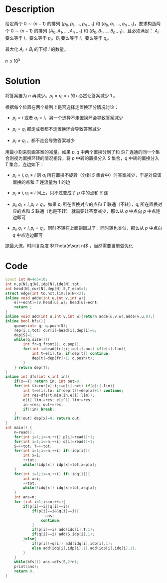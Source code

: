 # Description

给定两个 $0 \sim (n - 1)$ 的排列 $\{p_0, p_1, \ldots , p_{n - 1}\}$ 和 $\{q_0, q_1, \ldots , q_{n - 1}\}$，要求构造两个 $0 \sim (n - 1)$ 的排列 $\{A_0, A_1, \ldots , A_{n - 1}\}$ 和 $\{B_0, B_1, \ldots , B_{n - 1}\}$，且必须满足： $A_i$ 要么等于 $i$，要么等于 $p_i$，$B_i$ 要么等于 $i$，要么等于 $q_i$。

最大化 $A_i \ne B_i$ 的下标 $i$ 的数量。

$n\le 10^5$

# Solution

将答案置为 $n$ 再减少。$p_i=q_i=i$ 的 $i$ 必然让答案减少 $1$ 。

根据每个位置在两个排列上是否选择走置换环分情况讨论：

- $p_i=i$ 或者 $q_i=i$，另一个选择不走置换环会导致答案减少

- $p_i=q_i$ 都走或者都不走置换环会导致答案减少

- $p_i\neq q_i$ ，都不走会导致答案减少

用最小割来刻画答案的减量。如果 $p,q$ 中两个置换分到了和 $S/T$ 连通的同一个集合则视为置换环转的情况相异，将 $p$ 中转的置换分入 $S$ 集合，$q$ 中转的置换分入 $T$ 集合，连边如下：

- $p_i=i,q_i\neq i$ 则 $q_i$ 所在置换不旋转（分到 $S$ 集合中）时答案减少，于是对应该置换的点和 $T$ 连流量为 $1$ 的边

- $p_i\neq i,q_i=i$ 同上，只不过变成了 $p$ 中的点和 $S$ 连

- $p_i,q_i\neq i,p_i\neq q_i$，如果 $p_i$ 所在置换对应的点和 $T$ 联通（不转），$q_i$ 所在置换对应的点和 $S$ 联通（也是不转） 就需要让答案减少，那么从 $q$ 中点向 $p$ 中点连边即可

- $p_i,q_i\neq i,p_i= q_i$，同时不转在上面刻画过了，同时转也类似，那么从 $p$ 中点向 $q$ 中点连边即可 

跑最大流，时间复杂度 $\Theta(n\sqrt n)$ ，当然需要当前弧优化

# Code

```cpp
const int N=4e5+10;
int n,p[N],q[N],idp[N],idq[N],tot;
int head[N],cur[N],dep[N],S,T,ecnt=1;
struct edge{int to,nxt,lim;}e[N<<2];
inline void adde(int u,int v,int w){
	e[++ecnt]={v,head[u],w}; head[u]=ecnt;
	return ;
}
inline void add(int u,int v,int w){return adde(u,v,w),adde(v,u,0);}
inline bool bfs(){
	queue<int> q; q.push(S); 
	rep(i,1,tot) cur[i]=head[i],dep[i]=0; 
	dep[S]=1;
	while(q.size()){
		int fr=q.front(); q.pop();
		for(int i=head[fr];i;i=e[i].nxt) if(e[i].lim){
			int t=e[i].to; if(dep[t]) continue;
			dep[t]=dep[fr]+1; q.push(t);
		}
	} return dep[T];
}
inline int dfs(int x,int in){
	if(x==T) return in; int out=0;
	for(int &i=cur[x];i;i=e[i].nxt) if(e[i].lim){
		int t=e[i].to; if(dep[t]!=dep[x]+1) continue;
		int res=dfs(t,min(in,e[i].lim));
		e[i].lim-=res; e[i^1].lim+=res;
		in-=res; out+=res;
		if(!in) break;
	}
	if(!out) dep[x]=0; return out;
}
int main() {
    n=read();
    for(int i=1;i<=n;++i) p[i]=read()+1;
    for(int i=1;i<=n;++i) q[i]=read()+1;
    S=++tot; T=++tot;
	for(int i=1;i<=n;++i) if(!idp[i]){
		int x=i;
		++tot;
		while(!idp[x]) idp[x]=tot,x=p[x];
	}
	for(int i=1;i<=n;++i) if(!idq[i]){
		int x=i;
		++tot;
		while(!idq[x]) idq[x]=tot,x=q[x];
	}
	int ans=n;
    for (int i=1;i<=n;++i){
	    if(p[i]==i||q[i]==i){
			if(p[i]==i&&q[i]==i){
				--ans;
				continue;
			}
			if(p[i]==i) add(idq[i],T,1);
        	if(q[i]==i) add(S,idp[i],1);
		}else{
			if(p[i]!=q[i]) add(idq[i],idp[i],1);
        	else add(idq[i],idp[i],1),add(idp[i],idq[i],1);
		}
	}
	while(bfs()) ans-=dfs(S,2*n);
    print(ans);
	return 0;
}

```